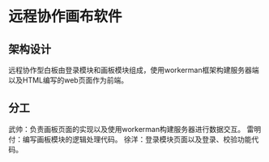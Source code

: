 # 远程协作画布软件

## 架构设计

远程协作型白板由登录模块和画板模块组成，使用workerman框架构建服务器端以及HTML编写的web页面作为前端。

## 分工

武帅：负责画板页面的实现以及使用workerman构建服务器进行数据交互。
雷明付：编写画板模块的逻辑处理代码。
徐洋：登录模块页面以及登录、校验功能代码。

